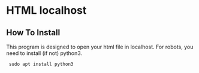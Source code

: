 
<h1>HTML localhost</h1>
<h2>How To Install</h2>
This program is designed to open your html file in localhost. For robots, you need to install (if not) python3.
<pre><code> sudo apt install python3</code></pre>
